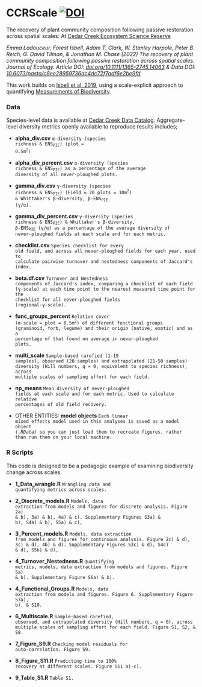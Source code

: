 

# CCRScale [![DOI](https://zenodo.org/badge/241158475.svg)](https://zenodo.org/badge/latestdoi/241158475)

The recovery of plant community composition following passive restoration across spatial scales: At [Cedar Creek Ecosystem Science Reserve](https://www.cedarcreek.umn.edu/)

*Emma Ladouceur, Forest Isbell, Adam T. Clark, W. Stanley Harpole, Peter B. Reich, G. David Tilman, & Jonathan M. Chase (2022) The recovery of plant community composition following passive restoration across spatial scales. Journal of Ecology. Article DOI: [doi.org/10.1111/1365-2745.14063](https://besjournals.onlinelibrary.wiley.com/doi/10.1111/1365-2745.14063) & Data DOI: [10.6073/pasta/c8ee28959736ac4dc72f7adf6e2be9fd](https://doi.org/10.6073/pasta/c8ee28959736ac4dc72f7adf6e2be9fd)*
 
This work builds on [Isbell et al. 2019](https://www.nature.com/articles/s41559-019-1012-1), using a scale-explicit approach to quantifying [Measurements of Biodiversity](https://doi.org/10.1111/2041-210X.13102). 

### Data
Species-level data is available at [Cedar Creek Data Catalog](https://www.cedarcreek.umn.edu/research/data). Aggregate-level diversity metrics openly available to reproduce results includes;

* **alpha_div.csv** <code>α-diversity (species richness & ENS<sub>PIE</sub>) (plot = 0.5m<sup>2</sup>)</code>

* **alpha_div_percent.csv** <code>α-diversity (species richness & ENS<sub>PIE</sub>) as a percentage of the average diversity of all never-ploughed plots.</code>

* **gamma_div.csv** <code>γ-diversity (species richness & ENS<sub>PIE</sub>) (Field = 20 plots = 10m<sup>2</sup>) & Whittaker's β-diversity, β-ENS<sub>PIE</sub> (γ/α).</code>

* **gamma_div_percent.csv** <code>γ-diversity (species richness & ENS<sub>PIE</sub>) & Whittaker's β-diversity, β-ENS<sub>PIE</sub> (γ/α) as a percentage of the average diversity of never-ploughed fields at each scale and for each metric.</code>

* **checklist.csv** <code>Species checklist for every old field, and across all never-ploughed fields for each year, used to calculate pairwise turnover and nestedness components of Jaccard's index.</code>

* **beta.df.csv** <code>Turnover and Nestedness components of Jaccard's index, comparing a checklist of each field (γ-scale) at each time point to the nearest measured time point for the checklist for all never-ploughed fields (regional-γ-scale).</code>

* **func_groups_percent** <code>Relative cover (α-scale = plot = 0.5m<sup>2</sup>) of different functional groups (graminoid, forb, legume) and their origin (native, exotic) and as a percentage of that found on average in never-ploughed plots.</code>

* **multi_scale** <code>Sample-based rarefied (1-19 samples), observed (20 samples) and extrapolated (21-50 samples) diversity (Hill numbers, q = 0, equivelent to species richness), across multiple scales of sampling effort for each field.</code>

* **np_means** <code>Mean diversity of never-ploughed fields at each scale and for each metric. Used to calculate relative percentages of old field recovery.</code>

* OTHER ENTITIES: **model objects** <code>Each linear mixed effects model used in this analyses is saved as a model object *(.RData)* so you can just load them to recreate figures, rather than run them on your local machine.</code>

### R Scripts
This code is designed to be a pedagogic example of examining biodiversity change across scales.

* **1_Data_wrangle.R** <code>Wrangling data and quantifying metrics across scales.</code>

* **2_Discrete_models.R** <code>Models, data extraction from models and figures for discrete analysis. Figure 2a) & b), 3a) & b), 4a) & c). Supplementary Figures S3a) & b), S4a) & b), S5a) & c),</code>

* **3_Percent_models.R** <code>Models, data extraction from models and figures for continuous analysis. Figure 2c) & d), 3c) & d), 4b) & d). Supplementary Figures S3c) & d), S4c) & d), S5b) & d),</code>

* **4_Turnover_Nestedness.R** <code>Quantifying metrics, models, data extraction from models and figures. Figure 5a) & b). Supplementary Figure S6a) & b).</code>

* **4_Functional_Groups.R** <code>Models, data extraction from models and figures. Figure 6. Supplementary Figure S7a), b), & S10.</code>

* **6_Multiscale.R** <code>Sample-based rarefied, observed, and extrapolated diversity (Hill numbers, q = 0), across multiple scales of sampling effort for each field. Figure S1, S2, & S8.</code>

* **7_Figure_S9.R** <code>Checking model residuals for auto-correlation. Figure S9.</code>

* **8_Figure_S11.R** <code>Predicting time to 100% recovery at different scales. Figure S11 a)-c).</code>

* **9_Table_S1.R** <code>Table S1.</code>

